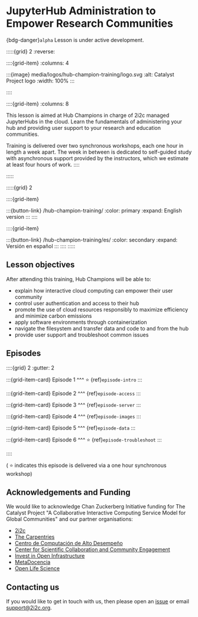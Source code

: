 # JupyterHub Administration to Empower Research Communities

{bdg-danger}`alpha`
Lesson is under active development.

:::::{grid} 2
:reverse:

::::{grid-item}
:columns: 4

:::{image} media/logos/hub-champion-training/logo.svg
:alt: Catalyst Project logo
:width: 100%
:::

::::

::::{grid-item}
:columns: 8

This lesson is aimed at Hub Champions in charge of 2i2c managed JupyterHubs in the cloud. Learn the fundamentals of administering your hub and providing user support to your research and education communities.  

Training is delivered over two synchronous workshops, each one hour in length a week apart. The week in between is dedicated to self-guided study with asynchronous support provided by the instructors, which we estimate at least four hours of work.
::::

:::::

:::::{grid} 2

::::{grid-item}
<!-- <a href="/">English version</a> -->
:::{button-link} /hub-champion-training/
:color: primary
:expand:
English version
:::
::::

::::{grid-item}
<!-- <a href="/es/">Versión en español</a> -->
:::{button-link} /hub-champion-training/es/
:color: secondary
:expand:
Versión en español
:::
::::
:::::

## Lesson objectives

After attending this training, Hub Champions will be able to:

- explain how interactive cloud computing can empower their user community
- control user authentication and access to their hub
- promote the use of cloud resources responsibly to maximize efficiency and minimize carbon emissions
- apply software environments through containerization
- navigate the filesystem and transfer data and code to and from the hub
- provide user support and troubleshoot common issues

## Episodes

::::{grid} 2
:gutter: 2

:::{grid-item-card}
Episode 1
^^^
⭐ {ref}`episode-intro`
:::

:::{grid-item-card}
Episode 2
^^^
{ref}`episode-access`
:::

:::{grid-item-card}
Episode 3
^^^
{ref}`episode-server`
:::

:::{grid-item-card}
Episode 4
^^^
{ref}`episode-images`
:::

:::{grid-item-card}
Episode 5
^^^
{ref}`episode-data`
:::

:::{grid-item-card}
Episode 6
^^^
⭐ {ref}`episode-troubleshoot`
:::

::::

( ⭐ indicates this episode is delivered via a one hour synchronous workshop)

## Acknowledgements and Funding

We would like to acknowledge Chan Zuckerberg Initiative funding for The Catalyst Project "A Collaborative Interactive Computing Service Model for Global Communities" and our partner organisations:

- [2i2c](https://2i2c.org/)
- [The Carpentries](https://carpentries.org/about/)
- [Centro de Computación de Alto Desempeño](https://ccad.unc.edu.ar/)
- [Center for Scientific Collaboration and Community Engagement](https://www.cscce.org/)
- [Invest in Open Infrastructure](https://investinopen.org/)
- [MetaDocencia](https://www.metadocencia.org/)
- [Open Life Science](https://openlifesci.org/)

## Contacting us

If you would like to get in touch with us, then please open an [issue](https://github.com/czi-catalystproject/hub-champion-training/issues) or email [support@2i2c.org](mailto:support@2i2c.org).

